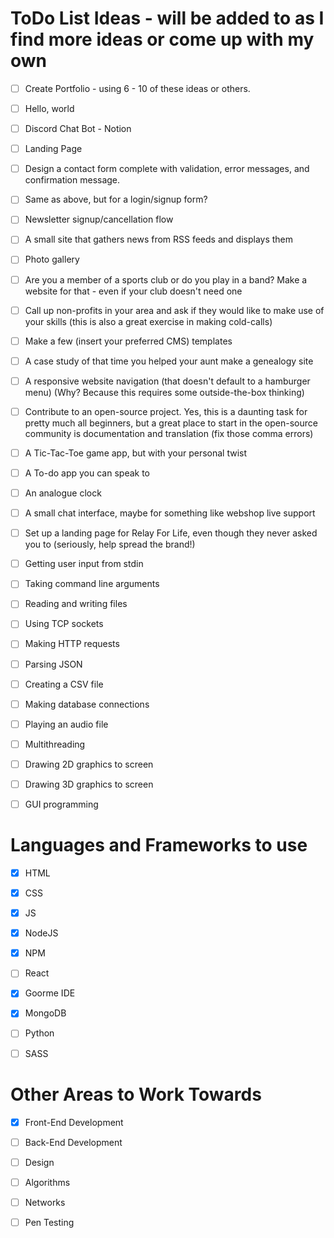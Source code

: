 ToDo List Ideas - will be added to as I find more ideas or come up with my own
======
  * [ ] Create Portfolio - using 6 - 10 of these ideas or others.
  * [ ] Hello, world
  * [ ] Discord Chat Bot - Notion
  * [ ] Landing Page
  * [ ] Design a contact form complete with validation, error messages, and confirmation message.
  * [ ] Same as above, but for a login/signup form?
  * [ ] Newsletter signup/cancellation flow
  * [ ] A small site that gathers news from RSS feeds and displays them
  * [ ] Photo gallery
  * [ ] Are you a member of a sports club or do you play in a band? Make a website for that - even if your club doesn't need one
  * [ ] Call up non-profits in your area and ask if they would like to make use of your skills (this is also a great exercise in making cold-calls)
  * [ ] Make a few (insert your preferred CMS) templates
  * [ ] A case study of that time you helped your aunt make a genealogy site
  * [ ] A responsive website navigation (that doesn't default to a hamburger menu) (Why? Because this requires some outside-the-box thinking)
  * [ ] Contribute to an open-source project. Yes, this is a daunting task for pretty much all beginners, but a great place to start in the open-source community is documentation and translation (fix those comma errors)
  * [ ] A Tic-Tac-Toe game app, but with your personal twist
  * [ ] A To-do app you can speak to
  * [ ] An analogue clock
  * [ ] A small chat interface, maybe for something like webshop live support
  * [ ] Set up a landing page for Relay For Life, even though they never asked you to (seriously, help spread the brand!)
  * [ ] Getting user input from stdin
  * [ ] Taking command line arguments
  * [ ] Reading and writing files
  * [ ] Using TCP sockets
  * [ ] Making HTTP requests
  * [ ] Parsing JSON
  * [ ] Creating a CSV file
  * [ ] Making database connections
  * [ ] Playing an audio file
  * [ ] Multithreading
  * [ ] Drawing 2D graphics to screen
  * [ ] Drawing 3D graphics to screen
  * [ ] GUI programming
  
  
Languages and Frameworks to use
======
  
   * [x] HTML
   * [x] CSS
   * [x] JS
   * [x] NodeJS
   * [x] NPM
   * [ ] React
   * [x] Goorme IDE
   * [x] MongoDB
   * [ ] Python
   * [ ] SASS
   
   
Other Areas to Work Towards
======

  * [x] Front-End Development
  * [ ] Back-End Development
  * [ ] Design
  * [ ] Algorithms
  * [ ] Networks
  * [ ] Pen Testing
   
